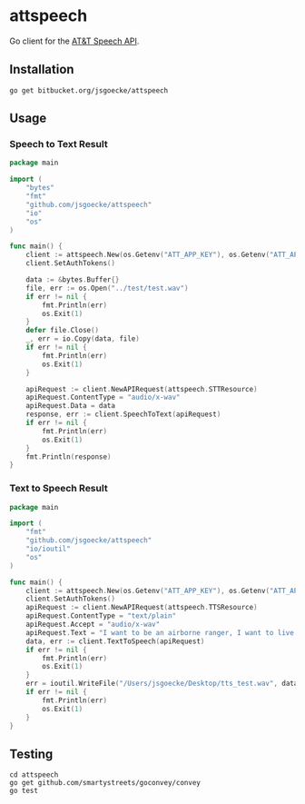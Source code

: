 # attspeech

Go client for the [AT&T Speech API](http://developer.att.com/apis/speech).

## Installation

	go get bitbucket.org/jsgoecke/attspeech

## Usage

### Speech to Text Result

```go
package main

import (
	"bytes"
	"fmt"
	"github.com/jsgoecke/attspeech"
	"io"
	"os"
)

func main() {
	client := attspeech.New(os.Getenv("ATT_APP_KEY"), os.Getenv("ATT_APP_SECRET"), "")
	client.SetAuthTokens()

	data := &bytes.Buffer{}
	file, err := os.Open("../test/test.wav")
	if err != nil {
		fmt.Println(err)
		os.Exit(1)
	}
	defer file.Close()
	_, err = io.Copy(data, file)
	if err != nil {
		fmt.Println(err)
		os.Exit(1)
	}

	apiRequest := client.NewAPIRequest(attspeech.STTResource)
	apiRequest.ContentType = "audio/x-wav"
	apiRequest.Data = data
	response, err := client.SpeechToText(apiRequest)
	if err != nil {
		fmt.Println(err)
		os.Exit(1)
	}
	fmt.Println(response)
}
```

### Text to Speech Result

```go
package main

import (
	"fmt"
	"github.com/jsgoecke/attspeech"
	"io/ioutil"
	"os"
)

func main() {
	client := attspeech.New(os.Getenv("ATT_APP_KEY"), os.Getenv("ATT_APP_SECRET"), "")
	client.SetAuthTokens()
	apiRequest := client.NewAPIRequest(attspeech.TTSResource)
	apiRequest.ContentType = "text/plain"
	apiRequest.Accept = "audio/x-wav"
	apiRequest.Text = "I want to be an airborne ranger, I want to live the life of danger."
	data, err := client.TextToSpeech(apiRequest)
	if err != nil {
		fmt.Println(err)
		os.Exit(1)
	}
	err = ioutil.WriteFile("/Users/jsgoecke/Desktop/tts_test.wav", data, 0644)
	if err != nil {
		fmt.Println(err)
		os.Exit(1)
	}
}
```

## Testing
	
	cd attspeech
	go get github.com/smartystreets/goconvey/convey
	go test
